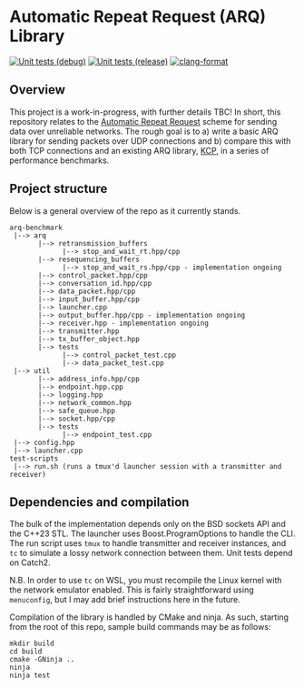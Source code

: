 # Automatic Repeat Request (ARQ) Library
[![Unit tests (debug)](https://github.com/wjgra/arq-benchmark/actions/workflows/cmake-build-debug.yml/badge.svg)](https://github.com/wjgra/arq-benchmark/actions/workflows/cmake-build-debug.yml)
[![Unit tests (release)](https://github.com/wjgra/arq-benchmark/actions/workflows/cmake-build-release.yml/badge.svg)](https://github.com/wjgra/arq-benchmark/actions/workflows/cmake-build-release.yml)
[![clang-format](https://github.com/wjgra/arq-benchmark/actions/workflows/clang-format.yml/badge.svg)](https://github.com/wjgra/arq-benchmark/actions/workflows/clang-format.yml)
## Overview
This project is a work-in-progress, with further details TBC! In short, this repository relates to the [Automatic Repeat Request](https://en.wikipedia.org/wiki/Automatic_repeat_request) scheme for sending data over unreliable networks. The rough goal is to a) write a basic ARQ library for sending packets over UDP connections and b) compare this with both TCP connections and an existing ARQ library, [KCP](https://github.com/skywind3000/kcp/tree/master), in a series of performance benchmarks.
## Project structure
Below is a general overview of the repo as it currently stands.
```
arq-benchmark
 |--> arq
       |--> retransmission_buffers
             |--> stop_and_wait_rt.hpp/cpp
       |--> resequencing_buffers
             |--> stop_and_wait_rs.hpp/cpp - implementation ongoing
       |--> control_packet.hpp/cpp
       |--> conversation_id.hpp/cpp
       |--> data_packet.hpp/cpp
       |--> input_buffer.hpp/cpp
       |--> launcher.cpp
       |--> output_buffer.hpp/cpp - implementation ongoing
       |--> receiver.hpp - implementation ongoing
       |--> transmitter.hpp
       |--> tx_buffer_object.hpp
       |--> tests
             |--> control_packet_test.cpp
             |--> data_packet_test.cpp
 |--> util
       |--> address_info.hpp/cpp
       |--> endpoint.hpp.cpp
       |--> logging.hpp
       |--> network_common.hpp
       |--> safe_queue.hpp
       |--> socket.hpp/cpp
       |--> tests
             |--> endpoint_test.cpp
 |--> config.hpp
 |--> launcher.cpp
test-scripts
 |--> run.sh (runs a tmux'd launcher session with a transmitter and receiver)
```
## Dependencies and compilation
The bulk of the implementation depends only on the BSD sockets API and the C++23 STL. The launcher uses Boost.ProgramOptions to handle the CLI. The run script uses `tmux` to handle transmitter and receiver instances, and `tc` to simulate a lossy network connection between them. Unit tests depend on Catch2.

N.B. In order to use `tc` on WSL, you must recompile the Linux kernel with the network emulator enabled. This is fairly straightforward using `menuconfig`, but I may add brief instructions here in the future.

Compilation of the library is handled by CMake and ninja. As such, starting from the root of this repo, sample build commands may be as follows:
```
mkdir build
cd build
cmake -GNinja ..
ninja
ninja test
```

